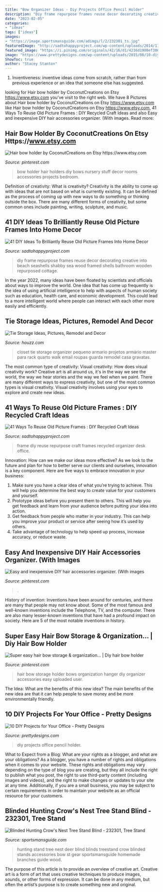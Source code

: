 ```yaml
---
title: "Bow Organizer Ideas - Diy Projects Office Pencil Holder"
description: "Diy frame repurpose frames reuse decor decorating creative into beach seashells shabby sea wood framed shells bathroom wooden repurposed cottage"
date: "2023-02-05"
categories:
- "ideas"
tags: ["ideas"]
images:
- "https://image.sportsmansguide.com/adimgs/l/2/232301_ts.jpg"
featuredImage: "http://sadtohappyproject.com/wp-content/uploads/2014/11/diy-repurpose-reuse-old-picture-frame-ideas5.jpg"
featured_image: "https://i.pinimg.com/originals/42/16/d1/4216d1900ef306de3f590934c21c5452.jpg"
image: "https://www.prettydesigns.com/wp-content/uploads/2015/08/10-diy-projects-for-your-office1.jpg"
ShowToc: true
author: "Stacey Stanton"
---
```



1. Inventiveness: inventive ideas come from scratch, rather than from previous experience or an idea that someone else has suggested.

	

		
looking for Hair bow holder by CoconutCreations on Etsy https://www.etsy.com you've visit to the right web. We have 8 Pictures about Hair bow holder by CoconutCreations on Etsy https://www.etsy.com like Hair bow holder by CoconutCreations on Etsy https://www.etsy.com, 41 Ways To Reuse Old Picture Frames : DIY Recycled Craft Ideas and also Easy and inexpensive DIY hair accessories organizer. (With images. Read more:
		
    
## Hair Bow Holder By CoconutCreations On Etsy Https://www.etsy.com

<img loading=lazy src="https://i.pinimg.com/originals/42/16/d1/4216d1900ef306de3f590934c21c5452.jpg" onerror="this.onerror=null;this.src='https://tse3.mm.bing.net/th?id=OIP.qhDVG5eu7URSZjKdKXWMWgHaJ4&amp;pid=15.1';" alt="Hair bow holder by CoconutCreations on Etsy https://www.etsy.com">

_Source: pinterest.com_

>bow holder hair holders diy bows nursery stuff decor rooms accessories projects bedroom. 

	

Definition of creativity: What is creativity?
Creativity is the ability to come up with ideas that are not based on what is currently existing. It can be defined as the process of coming up with new ways to do something or thinking outside the box. There are many different forms of creativity, but some common ones include painting, writing, sculpture, and music.

    
## 41 DIY Ideas To Brilliantly Reuse Old Picture Frames Into Home Decor

<img loading=lazy src="http://sadtohappyproject.com/wp-content/uploads/2014/11/diy-repurpose-reuse-old-picture-frame-ideas5.jpg" onerror="this.onerror=null;this.src='https://tse3.mm.bing.net/th?id=OIP.V-XaVJBaP6oQga2-mMzk1QHaJ4&amp;pid=15.1';" alt="41 DIY Ideas To Brilliantly Reuse Old Picture Frames Into Home Decor">

_Source: sadtohappyproject.com_

>diy frame repurpose frames reuse decor decorating creative into beach seashells shabby sea wood framed shells bathroom wooden repurposed cottage. 

	

In the year 2022, many ideas have been floated by scientists and officials about ways to improve the world. One idea that has come up frequently is the idea of using artificial intelligence to help with aspects of human society such as education, health care, and economic development. This could lead to a more intelligent world where people can interact with each other more easily and efficiently.

    
## Tie Storage Ideas, Pictures, Remodel And Decor

<img loading=lazy src="https://st.hzcdn.com/fimgs/047127e70152e5ec_0957-w500-h666-b0-p0--traditional-closet.jpg" onerror="this.onerror=null;this.src='https://tse2.mm.bing.net/th?id=OIP.sreJsOh2IrMHnNLXfgs2wwHaJ3&amp;pid=15.1';" alt="Tie Storage Ideas, Pictures, Remodel and Decor">

_Source: houzz.com_

>closet tie storage organizer pequeno armario projetos armário master para rack quarto walk email roupas guarda remodel casa gravatas. 

	

The most common type of creativity: Visual creativity: How does visual creativity work?
Creative art is all around us, it's in the way we see the world, the way we hear stories and the way we feel when we paint. There are many different ways to express creativity, but one of the most common types is visual creativity. Visual creativity involves using your eyes to explore and create new ideas.

    
## 41 Ways To Reuse Old Picture Frames : DIY Recycled Craft Ideas

<img loading=lazy src="https://sadtohappyproject.com/wp-content/uploads/2014/11/diy-repurpose-reuse-old-picture-frame-ideas10.jpg" onerror="this.onerror=null;this.src='https://tse3.mm.bing.net/th?id=OIP._1Mn9vxHmVSM1yjXii9o7wHaK2&amp;pid=15.1';" alt="41 Ways To Reuse Old Picture Frames : DIY Recycled Craft Ideas">

_Source: sadtohappyproject.com_

>frame diy reuse repurpose craft frames recycled organizer desk office. 

	

Innovation: How can we make our ideas more effective?
As we look to the future and plan for how to better serve our clients and ourselves, innovation is a key component. Here are five ways to embrace innovation in your business: 
1. Make sure you have a clear idea of what you’re trying to achieve. This will help you determine the best way to create value for your customers and yourself. 
2. Prototype ideas before you present them to others. This will help you get feedback and learn from your audience before putting your idea into action. 
3. Get feedback from people who matter in your industry. This can help you improve your product or service after seeing how it’s used by others. 
4. Take advantage of technology to help speed up process, increase accuracy, or reduce waste.

    
## Easy And Inexpensive DIY Hair Accessories Organizer. (With Images

<img loading=lazy src="https://i.pinimg.com/originals/a5/5d/03/a55d0305e4884fadb4376ac701aa0c8d.jpg" onerror="this.onerror=null;this.src='https://tse3.mm.bing.net/th?id=OIP.o_C7VrW0437tcIp54hwVEQHaJ4&amp;pid=15.1';" alt="Easy and inexpensive DIY hair accessories organizer. (With images">

_Source: pinterest.com_

>. 

	

History of invention:
Inventions have been around for centuries, and there are many that people may not know about. Some of the most famous and well-known inventions include the Telephone, TV, and the computer. There are also many lesser-known inventions that have had a profound impact on society. Here are 5 of the most notable inventions in history.

    
## Super Easy Hair Bow Storage &amp; Organization... | Diy Hair Bow Holder

<img loading=lazy src="https://i.pinimg.com/736x/23/91/ce/2391ce5827bbedffb5f2d0a0022198d1--hair-bow-storage-easy-hair-bows.jpg" onerror="this.onerror=null;this.src='https://tse2.mm.bing.net/th?id=OIP.dRXZi3Q-ln_6KepS739ltAHaJ3&amp;pid=15.1';" alt="Super easy hair bow storage &amp; organization... | Diy hair bow holder">

_Source: pinterest.com_

>hair bow storage holder bows organization hanger diy organizer accessories easy uploaded user. 

	

The Idea: What are the benefits of this new idea?
The main benefits of the new idea are that it can help people to save money and be more environmentally friendly.

    
## 10 DIY Projects For Your Office - Pretty Designs

<img loading=lazy src="https://www.prettydesigns.com/wp-content/uploads/2015/08/10-diy-projects-for-your-office1.jpg" onerror="this.onerror=null;this.src='https://tse2.mm.bing.net/th?id=OIP.sW1An1rApLlaNzhBkb1yuwHaP9&amp;pid=15.1';" alt="10 DIY Projects for Your Office - Pretty Designs">

_Source: prettydesigns.com_

>diy projects office pencil holder. 

	

What to Expect from a Blog: What are your rights as a blogger, and what are your obligations?
As a blogger, you have a number of rights and obligations when it comes to your website. These rights and obligations may vary depending on the type of blog you are creating, but they all include the right to publish what you post, the right to use third-party content (including images and videos), and the right to make changes or updates to your site at any time. Additionally, if you are a small business, you may be subject to certain requirements in order to maintain your website as an official resource for your customers.

    
## Blinded Hunting Crow&#039;s Nest Tree Stand Blind - 232301, Tree Stand

<img loading=lazy src="https://image.sportsmansguide.com/adimgs/l/2/232301_ts.jpg" onerror="this.onerror=null;this.src='https://tse4.mm.bing.net/th?id=OIP.HFT4IIO-KyOH-GiayCTlTQHaHa&amp;pid=15.1';" alt="Blinded Hunting Crow&#039;s Nest Tree Stand Blind - 232301, Tree Stand">

_Source: sportsmansguide.com_

>hunting stand tree nest deer blind blinds treestand crow blinded stands accessories bow st gear sportsmansguide homemade branches guide wood. 

	

The purpose of this article is to provide an overview of creative art.
Creative art is a form of art that uses creative techniques to produce images, sounds, or other forms of expression. It can be done in any medium, but often the artist’s purpose is to create something new and original.

